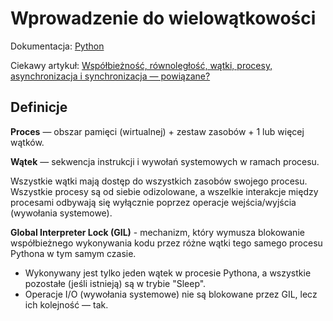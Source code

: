 # Wprowadzenie do wielowątkowości

Dokumentacja: [Python](https://docs.python.org/3/library/concurrency.html)

Ciekawy artykuł: [Współbieżność, równoległość, wątki, procesy, asynchronizacja i synchronizacja — powiązane?](https://medium.com/swift-india/concurrency-parallelism-threads-processes-async-and-sync-related-39fd951bc61d)

## Definicje

**Proces** — obszar pamięci (wirtualnej) + zestaw zasobów + 1 lub więcej wątków.

**Wątek** — sekwencja instrukcji i wywołań systemowych w ramach procesu.

Wszystkie wątki mają dostęp do wszystkich zasobów swojego procesu. Wszystkie procesy są od siebie odizolowane, a wszelkie interakcje między procesami odbywają się wyłącznie poprzez operacje wejścia/wyjścia (wywołania systemowe).

**Global Interpreter Lock (GIL)** - mechanizm, który wymusza blokowanie współbieżnego wykonywania kodu przez różne wątki tego samego procesu Pythona w tym samym czasie.

- Wykonywany jest tylko jeden wątek w procesie Pythona, a wszystkie pozostałe (jeśli istnieją) są w trybie "Sleep".
- Operacje I/O (wywołania systemowe) nie są blokowane przez GIL, lecz ich kolejność — tak.
